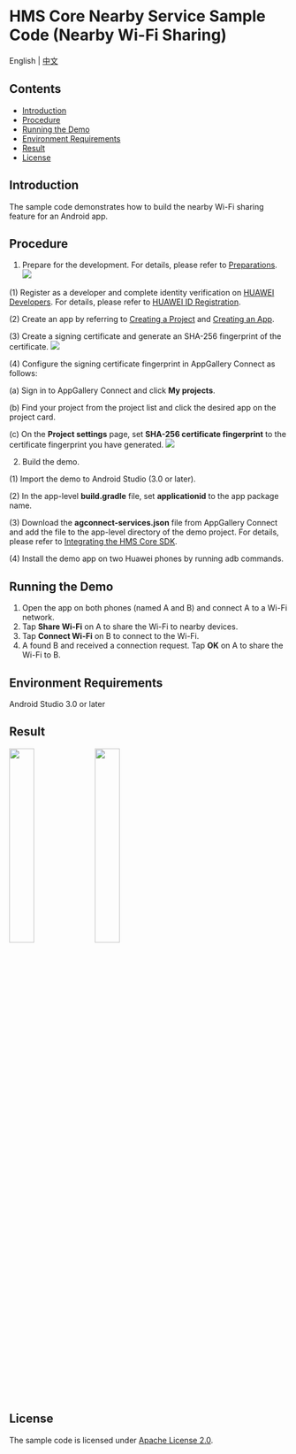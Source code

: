 # HMS Core Nearby Service Sample Code (Nearby Wi-Fi Sharing)
English | [中文](README_ZH.md)
## Contents

 * [Introduction](#Introduction)
 * [Procedure](#Procedure)
 * [Running the Demo](#Running-the-Demo)
 * [Environment Requirements](#Environment-Requirements)
 * [Result](#Result)
 * [License](#License)

## Introduction
The sample code demonstrates how to build the nearby Wi-Fi sharing feature for an Android app.

## Procedure
1. Prepare for the development. For details, please refer to [Preparations](https://developer.huawei.com/consumer/en/doc/development/system-Guides/config-agc-0000001050040578?ha_source=hms1).
                                 <img src="process01.png">
                                 

(1) Register as a developer and complete identity verification on [HUAWEI Developers](https://developer.huawei.com/consumer/en/). For details, please refer to [HUAWEI ID Registration](https://developer.huawei.com/consumer/en/doc/start/registration-and-verification-0000001053628148).  

(2) Create an app by referring to [Creating a Project](https://developer.huawei.com/consumer/en/doc/distribution/app/agc-help-createproject-0000001100334664) and [Creating an App](https://developer.huawei.com/consumer/en/doc/distribution/app/agc-help-createapp-0000001146718717).

(3) Create a signing certificate and generate an SHA-256 fingerprint of the certificate.
<img src="process02.png">

(4) Configure the signing certificate fingerprint in AppGallery Connect as follows:

  (a) Sign in to AppGallery Connect and click **My projects**.

  (b) Find your project from the project list and click the desired app on the project card.

  (c) On the **Project settings** page, set **SHA-256 certificate fingerprint** to the certificate fingerprint you have generated.
<img src="process03.png">

2. Build the demo.

(1) Import the demo to Android Studio (3.0 or later).

(2) In the app-level **build.gradle** file, set **applicationid** to the app package name.

(3) Download the **agconnect-services.json** file from AppGallery Connect and add the file to the app-level directory of the demo project. For details, please refer to [Integrating the HMS Core SDK](https://developer.huawei.com/consumer/en/doc/development/system-Guides/android-integrating-sdk-0000001050126093?ha_source=hms1).

(4) Install the demo app on two Huawei phones by running adb commands.

## Running the Demo
1. Open the app on both phones (named A and B) and connect A to a Wi-Fi network.
2. Tap **Share Wi-Fi** on A to share the Wi-Fi to nearby devices.
3. Tap **Connect Wi-Fi** on B to connect to the Wi-Fi.
4. A found B and received a connection request. Tap **OK** on A to share the Wi-Fi to B.

## Environment Requirements
   Android Studio 3.0 or later

## Result
<img src="deviceA.jpg" width = 30% height = 30%>
<img src="deviceB.jpg" width = 30% height = 30%>

## License
The sample code is licensed under [Apache License 2.0](http://www.apache.org/licenses/LICENSE-2.0).

